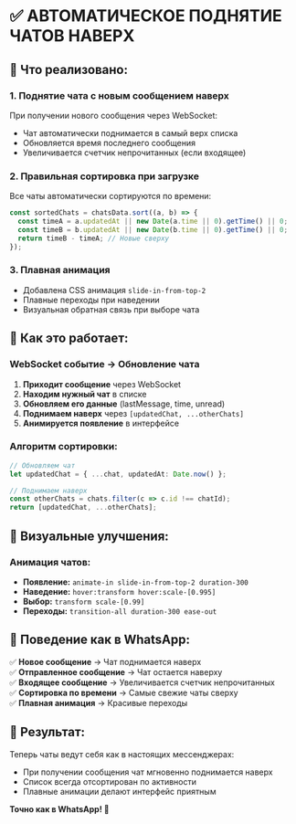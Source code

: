 # ✅ АВТОМАТИЧЕСКОЕ ПОДНЯТИЕ ЧАТОВ НАВЕРХ

## 🎯 **Что реализовано:**

### 1. **Поднятие чата с новым сообщением наверх**
При получении нового сообщения через WebSocket:
- Чат автоматически поднимается в самый верх списка
- Обновляется время последнего сообщения
- Увеличивается счетчик непрочитанных (если входящее)

### 2. **Правильная сортировка при загрузке**
Все чаты автоматически сортируются по времени:
```typescript
const sortedChats = chatsData.sort((a, b) => {
  const timeA = a.updatedAt || new Date(a.time || 0).getTime() || 0;
  const timeB = b.updatedAt || new Date(b.time || 0).getTime() || 0;
  return timeB - timeA; // Новые сверху
});
```

### 3. **Плавная анимация**
- Добавлена CSS анимация `slide-in-from-top-2`
- Плавные переходы при наведении
- Визуальная обратная связь при выборе чата

## 🔄 **Как это работает:**

### WebSocket событие → Обновление чата
1. **Приходит сообщение** через WebSocket
2. **Находим нужный чат** в списке
3. **Обновляем его данные** (lastMessage, time, unread)
4. **Поднимаем наверх** через `[updatedChat, ...otherChats]`
5. **Анимируется появление** в интерфейсе

### Алгоритм сортировки:
```typescript
// Обновляем чат
let updatedChat = { ...chat, updatedAt: Date.now() };

// Поднимаем наверх
const otherChats = chats.filter(c => c.id !== chatId);
return [updatedChat, ...otherChats];
```

## 🎨 **Визуальные улучшения:**

### Анимация чатов:
- **Появление:** `animate-in slide-in-from-top-2 duration-300`
- **Наведение:** `hover:transform hover:scale-[0.995]`
- **Выбор:** `transform scale-[0.99]`
- **Переходы:** `transition-all duration-300 ease-out`

## 📱 **Поведение как в WhatsApp:**

✅ **Новое сообщение** → Чат поднимается наверх  
✅ **Отправленное сообщение** → Чат остается наверху  
✅ **Входящее сообщение** → Увеличивается счетчик непрочитанных  
✅ **Сортировка по времени** → Самые свежие чаты сверху  
✅ **Плавная анимация** → Красивые переходы

## 🚀 **Результат:**

Теперь чаты ведут себя как в настоящих мессенджерах:
- При получении сообщения чат мгновенно поднимается наверх
- Список всегда отсортирован по активности
- Плавные анимации делают интерфейс приятным

**Точно как в WhatsApp! 🎉**